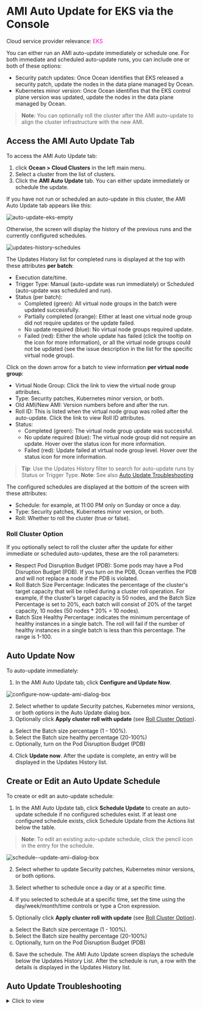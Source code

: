 #  AMI Auto Update for EKS via the Console

Cloud service provider relevance: <font color="#FC01CC">EKS</font>

You can either run an AMI auto-update immediately or schedule one. For both immediate and scheduled auto-update runs, you can include one or both of these options:

* Security patch updates: Once Ocean identifies that EKS released a security patch, update the nodes in the data plane managed by Ocean.
* Kubernetes minor version: Once Ocean identifies that the EKS control plane version was updated, update the nodes in the data plane managed by Ocean.

>**Note**: You can optionally roll the cluster after the AMI auto-update to align the cluster infrastructure with the new AMI.

## Access the AMI Auto Update Tab 

To access the AMI Auto Update tab:

1. click **Ocean > Cloud Clusters** in the left main menu.
2. Select a cluster from the list of clusters.
3. Click the **AMI Auto Update** tab. You can either update immediately or schedule the update.

If you have not run or scheduled an auto-update in this cluster, the AMI Auto Update tab appears like this:

![auto-update-eks-empty](https://github.com/user-attachments/assets/7a66a14c-007d-4e0a-b771-751427e434e3)

Otherwise, the screen will display the history of the previous runs and the currently configured schedules.

![updates-history-schedules](https://github.com/user-attachments/assets/8d8fccd8-f110-47db-a1f9-0fce974764f8)

The Updates History list for completed runs is displayed at the top with these attributes **per batch**:

* Execution date/time.
* Trigger Type: Manual (auto-update was run immediately) or Scheduled (auto-update was scheduled and run).
* Status (per batch):
  * Completed (green): All virtual node groups in the batch were updated successfully.
  * Partially completed (orange): Either at least one virtual node group did not require updates or the update failed.
  * No update required (blue): No virtual node groups required update.
  * Failed (red): Either the whole update has failed (click the tooltip on the icon for more information), or all the virtual node groups could not be updated (see the issue description in the list for the specific virtual node group).

Click on the down arrow for a batch to view information **per virtual node group**:

* Virtual Node Group: Click the link to view the virtual node group attributes.
* Type: Security patches, Kubernetes minor version, or both.
* Old AMI/New AMI: Version numbers before and after the run.
* Roll ID: This is listed when the virtual node group was rolled after the auto-update. Click the link to view Roll ID attributes.
* Status:
  * Completed (green): The virtual node group update was successful.
  * No update required (blue): The virtual node group did not require an update. Hover over the status icon for more information.
  * Failed (red): Update failed at virtual node group level. Hover over the status icon for more information.
  
>**Tip**: Use the Updates History filter to search for auto-update runs by Status or Trigger Type.
>**Note**: See also [Auto Update Troubleshooting](https://docs.spot.io/ocean/features/ami-auto-update-eks-ui?id=auto-update-troubleshooting)

The configured schedules are displayed at the bottom of the screen with these attributes:

* Schedule: for example, at 11:00 PM only on Sunday or once a day.
* Type: Security patches, Kubernetes minor version, or both.
* Roll: Whether to roll the cluster (true or false).

### Roll Cluster Option

If you optionally select to roll the cluster after the update for either immediate or scheduled auto-updates, these are the roll parameters:

* Respect Pod Disruption Budget (PDB): Some pods may have a Pod Disruption Budget (PDB). If you turn on the PDB, Ocean verifies the PDB and will not replace a node if the PDB is violated.
* Roll Batch Size Percentage: Indicates the percentage of the cluster's target capacity that will be rolled during a cluster roll operation. For example, if the cluster's target capacity is 50 nodes, and the Batch Size Percentage is set to 20%, each batch will consist of 20% of the target capacity, 10 nodes (50 nodes * 20% = 10 nodes).
* Batch Size Healthy Percentage: indicates the minimum percentage of healthy instances in a single batch. The roll will fail if the number of healthy instances in a single batch is less than this percentage. The range is 1-100.

## Auto Update Now

To auto-update immediately:

1. In the AMI Auto Update tab, click **Configure and Update Now**.

![configure-now-update-ami-dialog-box](https://github.com/user-attachments/assets/814c12a7-8dcf-44e2-8bd3-b9dcd54d8178)

2. Select whether to update Security patches, Kubernetes minor versions, or both options in the Auto Update dialog box.
3. Optionally click **Apply cluster roll with update** (see [Roll Cluster Option](https://docs.spot.io/ocean/features/ami-auto-update-eks-ui?id=roll-cluster-option)).
  
  <ol style="list-style-type: lower-alpha;">
  <li>Select the Batch size percentage (1 - 100%).</li>
  <li>Select the Batch size healthy percentage (20-100%)</li>
  <li>Optionally, turn on the Pod Disruption Budget (PDB) </li>
  </ol>
  
4. Click **Update now**. After the update is complete, an entry will be displayed in the Updates History list.

## Create or Edit an Auto Update Schedule

To create or edit an auto-update schedule:

1. In the AMI Auto Update tab, click **Schedule Update** to create an auto-update schedule if no configured schedules exist. If at least one configured schedule exists, click Schedule Update from the Actions list below the table. 

>**Note**: To edit an existing auto-update schedule, click the pencil icon in the entry for the schedule.

![schedule--update-ami-dialog-box](https://github.com/user-attachments/assets/76858a5d-8713-4e0f-9129-aee65c401128)

2. Select whether to update Security patches, Kubernetes minor versions, or both options.
3. Select whether to schedule once a day or at a specific time. 
4. If you selected to schedule at a specific time, set the time using the day/week/month/time controls or type a Cron expression.

5. Optionally click **Apply cluster roll with update** (see [Roll Cluster Option](https://docs.spot.io/ocean/features/ami-auto-update-eks-ui?id=roll-cluster-option)).
  
  <ol style="list-style-type: lower-alpha;">
  <li>Select the Batch size percentage (1 - 100%).</li>
  <li>Select the Batch size healthy percentage (20-100%)</li>
  <li>Optionally, turn on the Pod Disruption Budget (PDB) </li>
  </ol>

6. Save the schedule. The AMI Auto Update screen displays the schedule below the Updates History List. After the schedule is run, a row with the details is displayed in the Updates History list.

## Auto Update Troubleshooting

 <details>
   <summary markdown="span">Click to view</summary>

### Auto Update not Successful Due to virtual node group Issues

These are the errors per virtual node group:

* The VNG was in Shutdown Hours: When the cluster is in Shutdown Hours, the Ocean Controller is not running, so the AMI Auto Update cannot be triggered.
* The VNG already uses the most updated AMI, so no update is required. The virtual node group is set with the most updated image.
* The VNG is not set with an imageId: The virtual node group image id field is 'null', so no update is required.
* The VNG has double AMIs, which is not supported by AMI Auto Updates: EKS AMI Auto Update does not support double AMI configuration. Manually update these virtual node groups.
* The control plane version is lower than the VNG image version: There is no need for the update. Make sure to upgrade your control plane or change the virtual node group image to the same version as the EKS cluster control plane.
* Not supported: The new image's Kubernetes version is more than two versions ahead of the cluster’s. AWS typically allows the worker nodes to be at the same version as the control plane or up to two minor versions behind. For example, if your control plane runs Kubernetes version 1.20, your worker nodes can run versions 1.20, 1.19, or 1.18.
* No latest image was found: The virtual node group uses the most updated image.
* Not supported: The image set for the virtual node group is not an EKS-optimized image. EKS AMI Auto Update does not support non-EKS-optimized images. Manually update these virtual node groups.
* Not supported: The VNG image is private. EKS AMI Auto Update does not support private images. Manually update these virtual node groups.
* The Kubernetes version for the VNG image was not found: EKS AMI Auto Update failed to get the Kubernetes version of the image's version. Contact the Support Team.
* The architecture type for the VNG image was not found: EKS AMI Auto Update failed to get the architecture type of the image's version. Contact the Support Team.
* The control plane or VNG image minor version was not found: EKS AMI Auto Update failed to get the control plane or virtual node group image minor version.  Contact the Support Team.
* The image could not be found in AWS: EKS AMI Auto Update failed to get the image from AWS. Contact the Support Team.
* The VNG was not updated with the new image: EKS AMI Auto Update failed.  Contact the Support Team.


### Auto Update not Successful Due to Cluster Issues

For example, an AMI auto-update might fail for the entire cluster if the Ocean Controller was not reported. The console displays this as a “Failed”

 </details>
